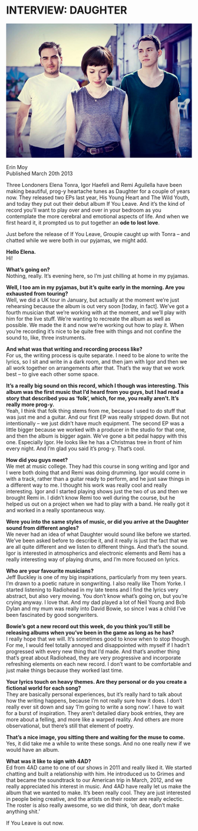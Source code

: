 # INTERVIEW: DAUGHTER

<img src="/Images/Stacey%20Hatfield/468740_543911952288132_1177836954_o.jpg">

Erin Moy \
Published March 20th 2013

Three Londoners Elena Tonra, Igor Haefeli and Remi Aguilella have been making beautiful, prog-y heartache tunes as Daughter for a couple of years now. They released two EPs last year, His Young Heart and The Wild Youth, and today they put out their debut album If You Leave. And it’s the kind of record you’ll want to play over and over in your bedroom as you contemplate the more cerebral and emotional aspects of life. And when we first heard it, it prompted us to put together an **ode to lost love**.

Just before the release of If You Leave, Groupie caught up with Tonra – and chatted while we were both in our pyjamas, we might add.

**Hello Elena.** \
Hi!

**What’s going on?** \
Nothing, really. It’s evening here, so I’m just chilling at home in my pyjamas.

**Well, I too am in my pyjamas, but it’s quite early in the morning. Are you exhausted from touring?** \
Well, we did a UK tour in January, but actually at the moment we’re just rehearsing because the album is out very soon [today, in fact]. We’ve got a fourth musician that we’re working with at the moment, and we’ll play with him for the live stuff. We’re wanting to recreate the album as well as possible. We made the it and now we’re working out how to play it. When you’re recording it’s nice to be quite free with things and not confine the sound to, like, three instruments.

**And what was that writing and recording process like?** \
For us, the writing process is quite separate. I need to be alone to write the lyrics, so I sit and write in a dark room, and then jam with Igor and then we all work together on arrangements after that. That’s the way that we work best – to give each other some space.

**It’s a really big sound on this record, which I though was interesting. This album was the first music that I’d heard from you guys, but I had read a story that described you as ‘folk’, which, for me, you really aren’t. It’s really more prog-y.** \
Yeah, I think that folk thing stems from me, because I used to do stuff that was just me and a guitar. And our first EP was really stripped down. But not intentionally – we just didn’t have much equipment. The second EP was a little bigger because we worked with a producer in the studio for that one, and then the album is bigger again. We’ve gone a bit pedal happy with this one. Especially Igor. He looks like he has a Christmas tree in front of him every night. And I’m glad you said it’s prog-y. That’s cool.

**How did you guys meet?** \
We met at music college. They had this course in song writing and Igor and I were both doing that and Remi was doing drumming. Igor would come in with a track, rather than a guitar ready to perform, and he just saw things in a different way to me. I thought his work was really cool and really interesting. Igor and I started playing shows just the two of us and then we brought Remi in. I didn’t know Remi too well during the course, but he helped us out on a project when we had to play with a band. He really got it and worked in a really spontaneous way.

**Were you into the same styles of music, or did you arrive at the Daughter sound from different angles?** \
We never had an idea of what Daughter would sound like before we started. We’ve been asked before to describe it, and it really is just the fact that we are all quite different and we listen to different things. And that’s the sound. Igor is interested in atmospherics and electronic elements and Remi has a really interesting way of playing drums, and I’m more focused on lyrics.

**Who are your favourite musicians?** \
Jeff Buckley is one of my big inspirations, particularly from my teen years. I’m drawn to a poetic nature in songwriting. I also really like Thom Yorke. I started listening to Radiohead in my late teens and I find the lyrics very abstract, but also very moving. You don’t know what’s going on, but you’re crying anyway. I love that. And my dad played a lot of Neil Young and Bob Dylan and my mum was really into David Bowie, so since I was a child I’ve been fascinated by good songwriters.

**Bowie’s got a new record out this week, do you think you’ll still be releasing albums when you’ve been in the game as long as he has?** \
I really hope that we will. It’s sometimes good to know when to stop though. For me, I would feel totally annoyed and disappointed with myself if I hadn’t progressed with every new thing that I’d made. And that’s another thing that’s great about Radiohead, they are very progressive and incorporate refreshing elements on each new record. I don’t want to be comfortable and just make things because they worked last time.

**Your lyrics touch on heavy themes. Are they personal or do you create a fictional world for each song?** \
They are basically personal experiences, but it’s really hard to talk about how the writing happens, because I’m not really sure how it does. I don’t really ever sit down and say ‘I’m going to write a song now’. I have to wait for a burst of inspiration. They aren’t detailed diary book entries, they are more about a felling, and more like a warped reality. And others are more observational, but there’s still that element of poetry.

**That’s a nice image, you sitting there and waiting for the muse to come.** \
Yes, it did take me a while to write these songs. And no one really new if we would have an album.

**What was it like to sign with 4AD?** \
Ed from 4AD came to one of our shows in 2011 and really liked it. We started chatting and built a relationship with him. He introduced us to Grimes and that became the soundtrack to our American trip in March, 2012, and we really appreciated his interest in music. And 4AD have really let us make the album that we wanted to make. It’s been really cool. They are just interested in people being creative, and the artists on their roster are really eclectic. The roster is also really awesome, so we did think, ‘oh dear, don’t make anything shit.’

If You Leave is out now.
